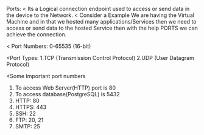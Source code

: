 Ports: 
< Its a Logical connection endpoint used to access or send data in the device to the Network.
< Consider a Example 
We are having the Virtual Machine and in that we hosted many applications/Services
then we need to access or send data to the hosted Service then with the help PORTS we can achieve the connection.

< Port Numbers: 0-65535 (16-bit)

 <Port Types:
   1.TCP (Transmission Control Protocol) 
   2.UDP (User Datagram Protocol)


<Some Important port numbers
1. To access Web Server(HTTP) port is 80
2. To access database(PostgreSQL)  is 5432
3. HTTP: 80
4. HTTPS: 443
5. SSH: 22
6. FTP: 20, 21
7. SMTP: 25